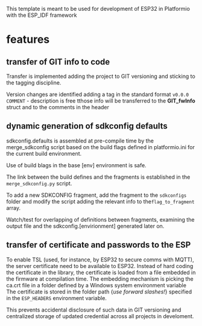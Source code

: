 This template is meant to be used for development of ESP32 in Platformio with the ESP_IDF framework

# features
## transfer of GIT info to code
Transfer is implemented adding the project to GIT versioning and sticking to the tagging discipline.

Version changes are identified adding a tag  in the standard format ```v0.0.0 COMMENT``` - description is free
tthose info will be transferred to the **GIT_fwInfo** struct and to the comments in the header
## dynamic generation of sdkconfig defaults
sdkconfig.defaults is assembled at pre-compile time by the merge_sdkconfig script based on the build flags defined in platformio.ini for the current build environment.

Use of build blags in the base [env] environment is safe.

The link between the build defines and the fragments is established in the ```merge_sdkconfig.py``` script.

To add a new SDKCONFIG fragment, add the fragment to the ```sdkconfigs``` folder and modify the script adding the relevant info to the```flag_to_fragment``` array.

Watch/test for overlapping of definitions between fragments, examining the output file and the sdkconfig.[envirionment] generated later on.

## transfer of certificate and passwords to the ESP
To enable TSL (used, for instance, by ESP32 to secure comms with MQTT), the server certificate need to be available to ESP32.
Instead of hard coding the certificate in the library, the certificate is loaded from a file  embedded in the firmware at compilation time.
The embedding mechanism is picking the ca.crt file in a  folder defined by a Windows system environment variable
The certificate is stored in the folder  path {*use forward slashes!*} specified in the ```ESP_HEADERS``` environment variable.

This prevents accidental disclosure of such data in GIT versioning and centralized storage of updated credential across all projects in develoment.

